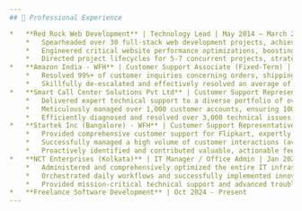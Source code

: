 ```yaml
---
## 💼 Professional Experience

*   **Red Rock Web Development** | Technology Lead | May 2014 – March 2020 (Remote employment)
    *   Spearheaded over 30 full-stack web development projects, achieving 98%+ on-time delivery and exceeding client quality benchmarks by an average of 15%.
    *   Engineered critical website performance optimizations, boosting average site speed by 45% and elevating user engagement metrics by 30%, contributing to improved SEO rankings.
    *   Directed project lifecycles for 5-7 concurrent projects, strategically allocating resources and managing team deliverables to consistently meet or exceed all strategic business objectives.
*   **Amazon India - WFH** | Customer Support Associate (Fixed-Term) | June 2020 – Dec 2020 (Remote employment)
    *   Resolved 99%+ of customer inquiries concerning orders, shipping, and returns within the first interaction, surpassing resolution time targets by an average of 20% while expertly handling 50+ inquiries daily.
    *   Skillfully de-escalated and effectively resolved an average of 30+ complex customer escalations daily, maintaining a 96%+ customer satisfaction rating and receiving consistent positive feedback.
*   **Smart Call Center Solutions Pvt Ltd** | Customer Support Representative | March 2021 – March 2022 (On-site employment)
    *   Delivered expert technical support to a diverse portfolio of over 950 US-based customers utilizing Electronic Logging Devices (ELD), achieving a 98% first-call resolution rate and reducing recurring ticket volume by 10%.
    *   Meticulously managed over 1,000 customer accounts, ensuring 100% accuracy in device reporting and maintaining full compliance with federal DOT regulations for all clients.
    *   Efficiently diagnosed and resolved over 3,000 technical issues pertaining to ELD devices, reducing average client downtime by 40% and improving overall device uptime by 25%.
*   **Startek Inc (Bangalore) - WFH** | Customer Support Representative | May 2022 – June 2023 (Remote employment)
    *   Provided comprehensive customer support for Flipkart, expertly managing 80-100 daily inquiries related to orders, returns, and intricate logistics challenges, ensuring swift and effective resolutions in over 90% of cases.
    *   Successfully managed a high volume of customer interactions (averaging 1,600+ per month), consistently achieving 97%+ customer satisfaction ratings and exceeding quality assurance benchmarks by over 12%.
    *   Proactively identified and contributed valuable, actionable feedback that resulted in a 20% improvement in first-call resolution rates, a 15% reduction in average customer handling time, and enhanced knowledge base documentation.
*   **NCT Enterprises (Kolkata)** | IT Manager / Office Admin | Jan 2024 – Sept 2024 (On-site employment)
    *   Administered and comprehensively optimized the entire IT infrastructure, supporting over 150 users and 200+ devices, thereby enhancing overall operational efficiency by 40% within the first 6 months.
    *   Orchestrated daily workflows and successfully implemented innovative strategic initiatives that boosted team productivity by 30%, reduced operational costs by 25%, and improved inter-departmental collaboration through new communication tools.
    *   Provided mission-critical technical support and advanced troubleshooting for all in-house hardware and software systems, drastically reducing system downtime by 75%, resolving 99.9% of all technical issues within a 3-hour timeframe, and implementing a new preventative maintenance schedule.
*   **Freelance Software Development** | Oct 2024 - Present
---
```

